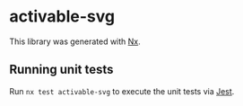 # activable-svg

This library was generated with [Nx](https://nx.dev).

## Running unit tests

Run `nx test activable-svg` to execute the unit tests via [Jest](https://jestjs.io).
